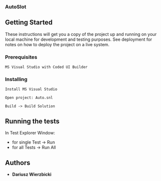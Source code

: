### AutoSlot


## Getting Started

These instructions will get you a copy of the project up and running on your local machine for development and testing purposes. See deployment for notes on how to deploy the project on a live system.

### Prerequisites

```
MS Visual Studio with Coded UI Builder
```

### Installing

```
Install MS Visual Studio
```
```
Open project: Auto.snl
```
```
Build -> Build Solution
```


## Running the tests

In Test Explorer Window:

- for single Test -> Run
- for all Tests   -> Run All


## Authors

* **Dariusz Wierzbicki** 

